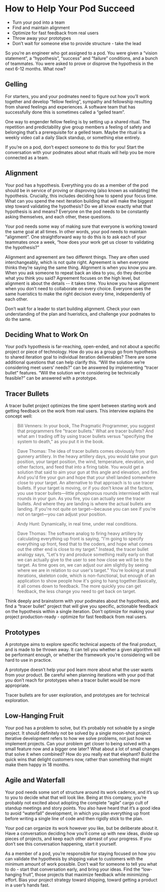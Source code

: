 How to Help Your Pod Succeed
============================

* Turn your pod into a team
* Find and maintain alignment
* Optimize for fast feedback from real users
* Throw away your prototypes
* Don’t wait for someone else to provide structure - take the lead

So you’re an engineer who got assigned to a pod. You were given a “vision statement”, a “hypothesis”, “success” and
“failure” conditions, and a bunch of teammates. You were asked to prove or disprove the hypothesis in the next
6-12 months. What now?

Gelling
-------

For starters, you and your podmates need to figure out how you’ll work together and develop “fellow feeling”, sympathy
and fellowship resulting from shared feelings and experiences. A software team that has successfully done this is
sometimes called a “gelled team”. 

One way to engender fellow feeling is by setting up a shared ritual. The repetition and predictability give group
members a feeling of safety and belonging that’s a prerequisite for a gelled team. Maybe the ritual is a weekly video
call a daily Slack standup, or something else entirely.

If you’re on a pod, don’t expect someone to do this for you! Start the conversation with your podmates about what
rituals will help you be more connected as a team.

Alignment
---------

Your pod has a hypothesis. Everything you do as a member of the pod should be in service of proving or disproving
(also known as validating) the hypothesis. Crucially, this includes deciding how to spend your focus time. What can you
spend the next iteration building that will make the biggest step toward validating the hypothesis? Do we all know
exactly what that hypothesis is and means? Everyone on the pod needs to be constantly asking themselves, and each other,
these questions.

Your pod needs some way of making sure that everyone is working toward the same goal at all times. In other words,
your pod needs to maintain “alignment”. One straightforward way to do this is to ask each of your teammates once a
week, “how does your work get us closer to validating the hypothesis?”

Alignment and agreement are two different things. They are often used interchangeably, which is not quite right.
Agreement is when everyone thinks they’re saying the same thing. Alignment is when you know you are. When you ask
someone to repeat back an idea to you, do they describe what you think you said? Agreement focuses on the high level,
but alignment is about the details -- it takes time. You know you have alignment when you don’t need to collaborate on
every choice. Everyone uses the same hueristics to make the right decision every time, independently of each other.

Don’t wait for a leader to start building alignment. Check your own understanding of the plan and hueristics, and
challenge your podmates to do the same.

Deciding What to Work On
------------------------

Your pod’s hypothesis is far-reaching, open-ended, and not about a specific project or piece of technology. How do you
as a group go from hypothesis to shared iteration goal to individual iteration deliverables? There are some additional
questions that can help clarify this. “Will the solution we’re considering meet users’ needs?” can be answered by
implementing “tracer bullet” features. “Will the solution we’re considering be technically feasible?” can be answered
with a prototype.

Tracer Bullets
--------------

A tracer bullet project optimizes the time spent between starting work and getting feedback on the work from real
users. This interview explains the concept well:

> Bill Venners: In your book, The Pragmatic Programmer, you suggest that programmers fire "tracer bullets." What are
tracer bullets? And what am I trading off by using tracer bullets versus "specifying the system to death," as you put
it in the book.

> Dave Thomas: The idea of tracer bullets comes obviously from gunnery artillery. In the heavy artillery days, you would
take your gun position, your target position, the wind, temperature, elevation, and other factors, and feed that into
a firing table. You would get a solution that said to aim your gun at this angle and elevation, and fire. And you'd
fire your gun and hope that your shell landed somewhere close to your target. An alternative to that approach is to use
tracer bullets. If your target is moving, or if you don't know all the factors, you use tracer bullets—little
phosphorous rounds intermixed with real rounds in your gun. As you fire, you can actually see the tracer bullets.
And where they are landing is where the actual bullets are landing. If you're not quite on target—because you can see
if you're not on target—you can adjust your position.

> Andy Hunt: Dynamically, in real time, under real conditions.

> Dave Thomas: The software analog to firing heavy artillery by calculating everything up front is saying, "I'm going to
specify everything up front, feed that to the coders, and hope what comes out the other end is close to my target."
Instead, the tracer bullet analogy says, "Let's try and produce something really early on that we can actually give to
the user to see how close we will be to the target. As time goes on, we can adjust our aim slightly by seeing where we
are in relation to our user's target." You're looking at small iterations, skeleton code, which is non-functional,
but enough of an application to show people how it's going to hang together.Basically, it all comes down to feedback.
The more quickly you can get feedback, the less change you need to get back on target.

Think deeply and brainstorm with your podmates about the hypothesis, and find a “tracer bullet” project that will give
you specific, actionable feedback on the hypothesis within a single iteration. Don’t optimize for making your project
production-ready - optimize for fast feedback from real users.

Prototypes
----------

A prototype aims to explore specific technical aspects of the final product, and is made to be thrown away. It can
tell you whether a given algorithm will be performant enough, or whether the framework you’re considering will be hard
to use in practice.

A prototype doesn’t help your pod learn more about what the user wants from your product. Be careful when planning
iterations with your pod that you don’t reach for prototypes when a tracer bullet would be more appropriate.

Tracer bullets are for user exploration, and prototypes are for technical exploration.

Low-Hanging Fruit
-----------------

Your pod has a problem to solve, but it’s probably not solvable by a single project. It should definitely not be solved
by a single moon-shot project. Iterative development refers to how we solve problems, not just how we implement
projects. Can your problem get closer to being solved with a small feature now and a bigger one later? What about a
lot of small changes that solve it when combined? How do you really eat that elephant? Build the quick wins that
delight customers now, rather than something that might make them happy in 18 months.

Agile and Waterfall
-------------------

Your pod needs some sort of structure around its work cadence, and it’s up to you to decide what that will look like.
Being at this company, you’re probably not excited about adopting the complete “agile” cargo cult of standup meetings
and story points. You also have heard that it’s a good idea to avoid “waterfall” development, in which you plan
everything up front before writing a single line of code and then rigidly stick to the plan.

Your pod can organize its work however you like, but be deliberate about it. Have a conversation deciding how you’ll
come up with new ideas, divide up pieces of projects, and keep each other abreast of your progress. If you don’t see
this conversation happening, start it yourself.

As a member of a pod, you’re responsible for staying focused on how you can validate the hypothesis by shipping value
to customers with the minimum amount of work possible. Don’t wait for someone to tell you what to do - start that
conversation early, and bring your ideas. Find the “low-hanging fruit”, those projects that maximize feedback while
minimizing effort. Bias your project strategy toward shipping, toward getting a product in a user’s hands fast.
